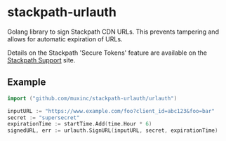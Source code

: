 # stackpath-urlauth
Golang library to sign Stackpath CDN URLs.  This prevents tampering and allows for automatic expiration of URLs.

Details on the Stackpath 'Secure Tokens' feature are available on the [Stackpath Support](https://support.securecdn.stackpath.com/hc/en-us/articles/115001618928-How-to-Setup-a-Secure-Token) site.

## Example
```go
import ("github.com/muxinc/stackpath-urlauth/urlauth")

inputURL := "https://www.example.com/foo?client_id=abc123&foo=bar"
secret := "supersecret"
expirationTime := startTime.Add(time.Hour * 6)
signedURL, err := urlauth.SignURL(inputURL, secret, expirationTime)
```
